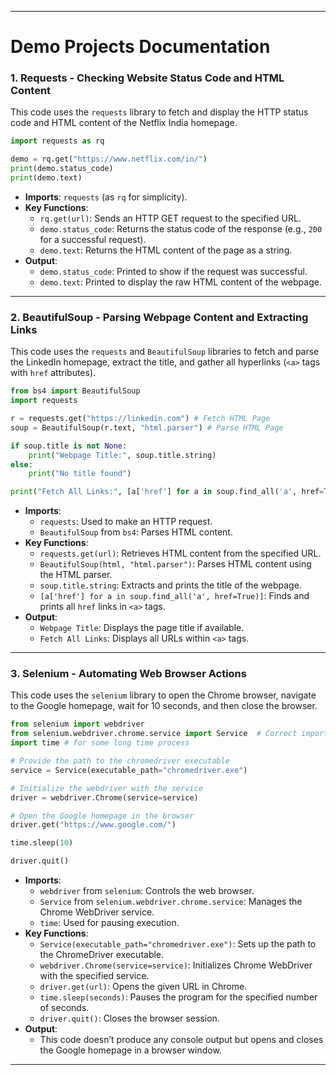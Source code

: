 
---

# Demo Projects Documentation

### 1. **Requests - Checking Website Status Code and HTML Content**

This code uses the `requests` library to fetch and display the HTTP status code and HTML content of the Netflix India homepage.

```python
import requests as rq

demo = rq.get("https://www.netflix.com/in/")
print(demo.status_code)
print(demo.text)
```

- **Imports**: `requests` (as `rq` for simplicity).
- **Key Functions**:
  - `rq.get(url)`: Sends an HTTP GET request to the specified URL.
  - `demo.status_code`: Returns the status code of the response (e.g., `200` for a successful request).
  - `demo.text`: Returns the HTML content of the page as a string.
- **Output**:
  - `demo.status_code`: Printed to show if the request was successful.
  - `demo.text`: Printed to display the raw HTML content of the webpage.

---

### 2. **BeautifulSoup - Parsing Webpage Content and Extracting Links**

This code uses the `requests` and `BeautifulSoup` libraries to fetch and parse the LinkedIn homepage, extract the title, and gather all hyperlinks (`<a>` tags with `href` attributes).

```python
from bs4 import BeautifulSoup
import requests

r = requests.get("https://linkedin.com") # Fetch HTML Page
soup = BeautifulSoup(r.text, "html.parser") # Parse HTML Page

if soup.title is not None:
    print("Webpage Title:", soup.title.string)
else:
    print("No title found")

print("Fetch All Links:", [a['href'] for a in soup.find_all('a', href=True)])
```

- **Imports**:
  - `requests`: Used to make an HTTP request.
  - `BeautifulSoup` from `bs4`: Parses HTML content.
- **Key Functions**:
  - `requests.get(url)`: Retrieves HTML content from the specified URL.
  - `BeautifulSoup(html, "html.parser")`: Parses HTML content using the HTML parser.
  - `soup.title.string`: Extracts and prints the title of the webpage.
  - `[a['href'] for a in soup.find_all('a', href=True)]`: Finds and prints all `href` links in `<a>` tags.
- **Output**:
  - `Webpage Title`: Displays the page title if available.
  - `Fetch All Links`: Displays all URLs within `<a>` tags.

---

### 3. **Selenium - Automating Web Browser Actions**

This code uses the `selenium` library to open the Chrome browser, navigate to the Google homepage, wait for 10 seconds, and then close the browser.

```python
from selenium import webdriver
from selenium.webdriver.chrome.service import Service  # Correct import
import time # for some long time process

# Provide the path to the chromedriver executable
service = Service(executable_path="chromedriver.exe")

# Initialize the webdriver with the service
driver = webdriver.Chrome(service=service)

# Open the Google homepage in the browser
driver.get("https://www.google.com/")

time.sleep(10)

driver.quit()
```

- **Imports**:
  - `webdriver` from `selenium`: Controls the web browser.
  - `Service` from `selenium.webdriver.chrome.service`: Manages the Chrome WebDriver service.
  - `time`: Used for pausing execution.
- **Key Functions**:
  - `Service(executable_path="chromedriver.exe")`: Sets up the path to the ChromeDriver executable.
  - `webdriver.Chrome(service=service)`: Initializes Chrome WebDriver with the specified service.
  - `driver.get(url)`: Opens the given URL in Chrome.
  - `time.sleep(seconds)`: Pauses the program for the specified number of seconds.
  - `driver.quit()`: Closes the browser session.
- **Output**:
  - This code doesn’t produce any console output but opens and closes the Google homepage in a browser window.

---